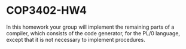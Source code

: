 # COP3402-HW4
In this homework your group will implement the remaining parts of a compiler, which consists of the code generator, for the PL/0 language, except that it is not necessary to implement procedures.
